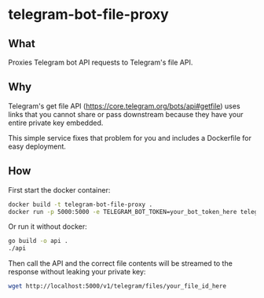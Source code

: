 # telegram-bot-file-proxy

## What
Proxies Telegram bot API requests to Telegram's file API.

## Why
Telegram's get file API (https://core.telegram.org/bots/api#getfile) uses links that you cannot share or pass downstream because they have your entire private key embedded.

This simple service fixes that problem for you and includes a Dockerfile for easy deployment.

## How
First start the docker container:
```bash
docker build -t telegram-bot-file-proxy .
docker run -p 5000:5000 -e TELEGRAM_BOT_TOKEN=your_bot_token_here telegram-bot-file-proxy
```

Or run it without docker:
```bash
go build -o api .
./api
```

Then call the API and the correct file contents will be streamed to the response without leaking your private key:
```bash
wget http://localhost:5000/v1/telegram/files/your_file_id_here
```

